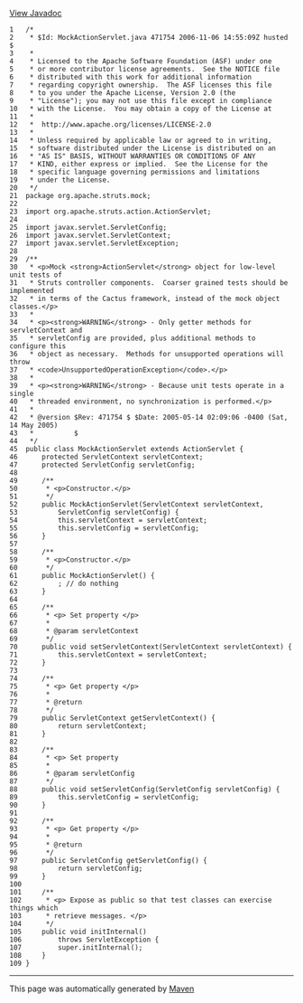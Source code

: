 [View Javadoc](../../../../../apidocs/org/apache/struts/mock/MockActionServlet.html.md)


    1   /*
    2    * $Id: MockActionServlet.java 471754 2006-11-06 14:55:09Z husted $
    3    *
    4    * Licensed to the Apache Software Foundation (ASF) under one
    5    * or more contributor license agreements.  See the NOTICE file
    6    * distributed with this work for additional information
    7    * regarding copyright ownership.  The ASF licenses this file
    8    * to you under the Apache License, Version 2.0 (the
    9    * "License"); you may not use this file except in compliance
    10   * with the License.  You may obtain a copy of the License at
    11   *
    12   *  http://www.apache.org/licenses/LICENSE-2.0
    13   *
    14   * Unless required by applicable law or agreed to in writing,
    15   * software distributed under the License is distributed on an
    16   * "AS IS" BASIS, WITHOUT WARRANTIES OR CONDITIONS OF ANY
    17   * KIND, either express or implied.  See the License for the
    18   * specific language governing permissions and limitations
    19   * under the License.
    20   */
    21  package org.apache.struts.mock;
    22  
    23  import org.apache.struts.action.ActionServlet;
    24  
    25  import javax.servlet.ServletConfig;
    26  import javax.servlet.ServletContext;
    27  import javax.servlet.ServletException;
    28  
    29  /**
    30   * <p>Mock <strong>ActionServlet</strong> object for low-level unit tests of
    31   * Struts controller components.  Coarser grained tests should be implemented
    32   * in terms of the Cactus framework, instead of the mock object classes.</p>
    33   *
    34   * <p><strong>WARNING</strong> - Only getter methods for servletContext and
    35   * servletConfig are provided, plus additional methods to configure this
    36   * object as necessary.  Methods for unsupported operations will throw
    37   * <code>UnsupportedOperationException</code>.</p>
    38   *
    39   * <p><strong>WARNING</strong> - Because unit tests operate in a single
    40   * threaded environment, no synchronization is performed.</p>
    41   *
    42   * @version $Rev: 471754 $ $Date: 2005-05-14 02:09:06 -0400 (Sat, 14 May 2005)
    43   *          $
    44   */
    45  public class MockActionServlet extends ActionServlet {
    46      protected ServletContext servletContext;
    47      protected ServletConfig servletConfig;
    48  
    49      /**
    50       * <p>Constructor.</p>
    51       */
    52      public MockActionServlet(ServletContext servletContext,
    53          ServletConfig servletConfig) {
    54          this.servletContext = servletContext;
    55          this.servletConfig = servletConfig;
    56      }
    57  
    58      /**
    59       * <p>Constructor.</p>
    60       */
    61      public MockActionServlet() {
    62          ; // do nothing
    63      }
    64  
    65      /**
    66       * <p> Set property </p>
    67       *
    68       * @param servletContext
    69       */
    70      public void setServletContext(ServletContext servletContext) {
    71          this.servletContext = servletContext;
    72      }
    73  
    74      /**
    75       * <p> Get property </p>
    76       *
    77       * @return
    78       */
    79      public ServletContext getServletContext() {
    80          return servletContext;
    81      }
    82  
    83      /**
    84       * <p> Set property
    85       *
    86       * @param servletConfig
    87       */
    88      public void setServletConfig(ServletConfig servletConfig) {
    89          this.servletConfig = servletConfig;
    90      }
    91  
    92      /**
    93       * <p> Get property </p>
    94       *
    95       * @return
    96       */
    97      public ServletConfig getServletConfig() {
    98          return servletConfig;
    99      }
    100 
    101     /**
    102      * <p> Expose as public so that test classes can exercise things which
    103      * retrieve messages. </p>
    104      */
    105     public void initInternal()
    106         throws ServletException {
    107         super.initInternal();
    108     }
    109 }

------------------------------------------------------------------------

This page was automatically generated by [Maven](http://maven.apache.org/)
